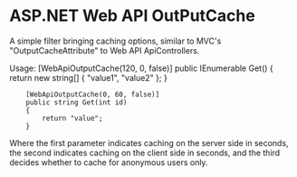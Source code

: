 ASP.NET Web API OutPutCache
========================

A simple filter bringing caching options, similar to MVC's "OutputCacheAttribute" to Web API ApiControllers.

Usage:
        [WebApiOutputCache(120, 0, false)]
        public IEnumerable<string> Get()
        {
            return new string[] { "value1", "value2" };
        }

        [WebApiOutputCache(0, 60, false)]
        public string Get(int id)
        {
            return "value";
        }

Where the first parameter indicates caching on the server side in seconds, the second indicates caching on the client side in seconds, and the third decides whether to cache for anonymous users only.